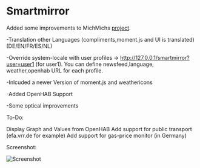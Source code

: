 Smartmirror
===========

Added some improvements to MichMichs [project](http://michaelteeuw.nl/tagged/magicmirror).

-Translation other Languages (compliments,moment.js and UI is translated) (DE/EN/FR/ES/NL)

-Override system-locale with user profiles -> http://127.0.0.1/smartmirror?user=user1 (for user1). You can define newsfeed,language, weather,openhab URL for each profile.

-Inlcuded a newer Version of moment.js and weathericons

-Added OpenHAB Support

-Some optical improvements


To-Do:

Display Graph and Values from OpenHAB
Add support for public transport (efa.vrr.de for example)
Add support for gas-price monitor (in Germany)








Screenshot:


![Screenshot](https://cloud.githubusercontent.com/assets/8407566/9839264/4fbd2f7c-5a74-11e5-8d79-078886477cd6.png)
